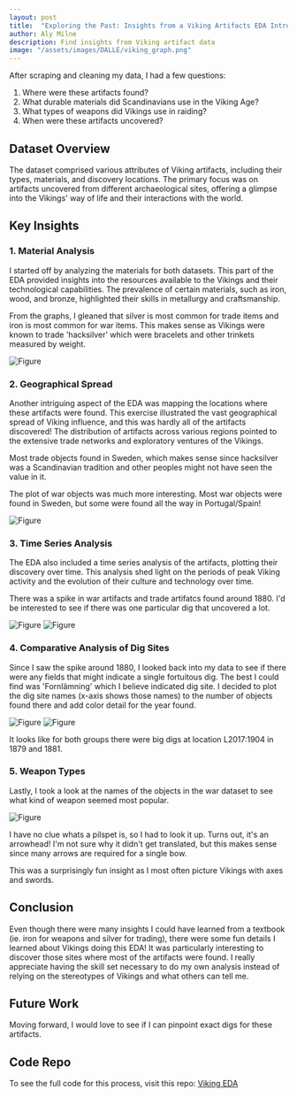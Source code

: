 ```yaml
---
layout: post
title:  "Exploring the Past: Insights from a Viking Artifacts EDA Introduction"
author: Aly Milne
description: Find insights from Viking artifact data
image: "/assets/images/DALLE/viking_graph.png"
---
```


After scraping and cleaning my data, I had a few questions:
1. Where were these artifacts found?
2. What durable materials did Scandinavians use in the Viking Age?
3. What types of weapons did Vikings use in raiding?
4. When were these artifacts uncovered?

## Dataset Overview
The dataset comprised various attributes of Viking artifacts, including their types, materials, and discovery locations. The primary focus was on artifacts uncovered from different archaeological sites, offering a glimpse into the Vikings' way of life and their interactions with the world.

## Key Insights
### 1. Material Analysis
I started off by analyzing the materials for both datasets. This part of the EDA provided insights into the resources available to the Vikings and their technological capabilities. The prevalence of certain materials, such as iron, wood, and bronze, highlighted their skills in metallurgy and craftsmanship.

From the graphs, I gleaned that silver is most common for trade items and iron is most common for war items. This makes sense as Vikings were known to trade 'hacksilver' which were bracelets and other trinkets measured by weight.

![Figure]({{site.url}}/{{site.baseurl}}/assets/images/Viking_EDA/trade_materials.png)

### 2. Geographical Spread
Another intriguing aspect of the EDA was mapping the locations where these artifacts were found. This exercise illustrated the vast geographical spread of Viking influence, and this was hardly all of the artifacts discovered! The distribution of artifacts across various regions pointed to the extensive trade networks and exploratory ventures of the Vikings.

Most trade objects found in Sweden, which makes sense since hacksilver was a Scandinavian tradition and other peoples might not have seen the value in it.

The plot of war objects was much more interesting. Most war objects were found in Sweden, but some were found all the way in Portugal/Spain!

![Figure]({{site.url}}/{{site.baseurl}}/assets/images/Viking_EDA/war_locations.png)

### 3. Time Series Analysis
The EDA also included a time series analysis of the artifacts, plotting their discovery over time. This analysis shed light on the periods of peak Viking activity and the evolution of their culture and technology over time.

There was a spike in war artifacts and trade artifatcs found around 1880. I'd be interested to see if there was one particular dig that uncovered a lot.

![Figure]({{site.url}}/{{site.baseurl}}/assets/images/Viking_EDA/war_years.png)
![Figure]({{site.url}}/{{site.baseurl}}/assets/images/Viking_EDA/trade_years.png)

### 4. Comparative Analysis of Dig Sites
Since I saw the spike around 1880, I looked back into my data to see if there were any fields that might indicate a single fortuitous dig. The best I could find was 'Fornlämning' which I believe indicated dig site. I decided to plot the dig site names (x-axis shows those names) to the number of objects found there and add color detail for the year found.

![Figure]({{site.url}}/{{site.baseurl}}/assets/images/Viking_EDA/war_dig_sites.png)
![Figure]({{site.url}}/{{site.baseurl}}/assets/images/Viking_EDA/trade_dig_sites.png)

It looks like for both groups there were big digs at location L2017:1904 in 1879 and 1881.

### 5. Weapon Types
Lastly, I took a look at the names of the objects in the war dataset to see what kind of weapon seemed most popular.

![Figure]({{site.url}}/{{site.baseurl}}/assets/images/Viking_EDA/weapons.png)

I have no clue whats a pilspet is, so I had to look it up. Turns out, it's an arrowhead! I'm not sure why it didn't get translated, but this makes sense since many arrows are required for a single bow.

This was a surprisingly fun insight as I most often picture Vikings with axes and swords.

## Conclusion
Even though there were many insights I could have learned from a textbook (ie. iron for weapons and silver for trading), there were some fun details I learned about Vikings doing this EDA! It was particularly interesting to discover those sites where most of the artifacts were found. I really appreciate having the skill set necessary to do my own analysis instead of relying on the stereotypes of Vikings and what others can tell me.

## Future Work
Moving forward, I would love to see if I can pinpoint exact digs for these artifacts.

## Code Repo
To see the full code for this process, visit this repo:
[Viking EDA](https://github.com/alpal923/Viking_EDA)